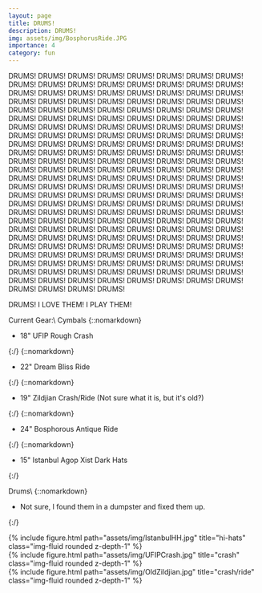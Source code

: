 ```yaml
---
layout: page
title: DRUMS!
description: DRUMS!
img: assets/img/BosphorusRide.JPG
importance: 4
category: fun
---
```


<!-- I have been playing drums since 2004. -->
DRUMS! DRUMS! DRUMS! DRUMS! DRUMS! DRUMS! DRUMS! DRUMS! DRUMS! DRUMS! DRUMS! DRUMS! DRUMS! DRUMS!
DRUMS! DRUMS! DRUMS! DRUMS! DRUMS! DRUMS! DRUMS! DRUMS! DRUMS! DRUMS! DRUMS! DRUMS! DRUMS! DRUMS!
DRUMS! DRUMS! DRUMS! DRUMS! DRUMS! DRUMS! DRUMS! DRUMS! DRUMS! DRUMS! DRUMS! DRUMS! DRUMS! DRUMS!
DRUMS! DRUMS! DRUMS! DRUMS! DRUMS! DRUMS! DRUMS! DRUMS! DRUMS! DRUMS! DRUMS! DRUMS! DRUMS! DRUMS!
DRUMS! DRUMS! DRUMS! DRUMS! DRUMS! DRUMS! DRUMS! DRUMS! DRUMS! DRUMS! DRUMS! DRUMS! DRUMS! DRUMS!
DRUMS! DRUMS! DRUMS! DRUMS! DRUMS! DRUMS! DRUMS! DRUMS! DRUMS! DRUMS! DRUMS! DRUMS! DRUMS! DRUMS!
DRUMS! DRUMS! DRUMS! DRUMS! DRUMS! DRUMS! DRUMS! DRUMS! DRUMS! DRUMS! DRUMS! DRUMS! DRUMS! DRUMS!
DRUMS! DRUMS! DRUMS! DRUMS! DRUMS! DRUMS! DRUMS! DRUMS! DRUMS! DRUMS! DRUMS! DRUMS! DRUMS! DRUMS!
DRUMS! DRUMS! DRUMS! DRUMS! DRUMS! DRUMS! DRUMS! DRUMS! DRUMS! DRUMS! DRUMS! DRUMS! DRUMS! DRUMS!
DRUMS! DRUMS! DRUMS! DRUMS! DRUMS! DRUMS! DRUMS! DRUMS! DRUMS! DRUMS! DRUMS! DRUMS! DRUMS! DRUMS!
DRUMS! DRUMS! DRUMS! DRUMS! DRUMS! DRUMS! DRUMS! DRUMS! DRUMS! DRUMS! DRUMS! DRUMS! DRUMS! DRUMS!
DRUMS! DRUMS! DRUMS! DRUMS! DRUMS! DRUMS! DRUMS! DRUMS! DRUMS! DRUMS! DRUMS! DRUMS! DRUMS! DRUMS!
DRUMS! DRUMS! DRUMS! DRUMS! DRUMS! DRUMS! DRUMS! DRUMS! DRUMS! DRUMS! DRUMS! DRUMS! DRUMS! DRUMS!
DRUMS! DRUMS! DRUMS! DRUMS! DRUMS! DRUMS! DRUMS! DRUMS! DRUMS! DRUMS! DRUMS! DRUMS! DRUMS! DRUMS!
DRUMS! DRUMS! DRUMS! DRUMS! DRUMS! DRUMS! DRUMS! DRUMS!

DRUMS! I LOVE THEM! I PLAY THEM!

Current Gear:\\
Cymbals
{::nomarkdown}<ul><li>18" UFIP Rough Crash</li></ul>{:/}
{::nomarkdown}<ul><li>22" Dream Bliss Ride</li></ul>{:/}
{::nomarkdown}<ul><li>19" Zildjian Crash/Ride (Not sure what it is, but it's old?)</li></ul>{:/}
{::nomarkdown}<ul><li>24" Bosphorous Antique Ride</li></ul>{:/}
{::nomarkdown}<ul><li>15" Istanbul Agop Xist Dark Hats </li></ul>{:/}

Drums\\
{::nomarkdown}<ul><li>Not sure, I found them in a dumpster and fixed them up. </li></ul>{:/}

<div class="row">
    <div class="col-sm-5 mt-3 mt-md-0">
        {% include figure.html path="assets/img/IstanbulHH.jpg" title="hi-hats" class="img-fluid rounded z-depth-1" %}
    </div>
    <div class="col-sm mt-3 mt-md-0">
        {% include figure.html path="assets/img/UFIPCrash.jpg" title="crash" class="img-fluid rounded z-depth-1" %}
    </div>
    <div class="col-sm mt-3 mt-md-0">
        {% include figure.html path="assets/img/OldZildjian.jpg" title="crash/ride" class="img-fluid rounded z-depth-1" %}
    </div>
</div>